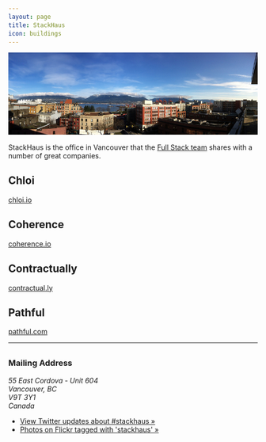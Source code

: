 ```yaml
---
layout: page
title: StackHaus
icon: buildings
---
```


![StackHaus Panorama - Photo by Boris Mann](/images/stackhaus-panorama800px.jpg)

StackHaus is the office in Vancouver that the [Full Stack team](/team/) shares with a number of great companies.

## Chloi

[chloi.io](http://chloi.io)

## Coherence

[coherence.io](http://coherence.io)

## Contractually

[contractual.ly](http://www.contractual.ly)

## Pathful

[pathful.com](http://pathful.com)

<hr style="margin-bottom: 30px"/>

### Mailing Address
<address>
55 East Cordova - Unit 604<br />
Vancouver, BC<br />
V9T 3Y1<br />
Canada<br />
</address>

* [View Twitter updates about #stackhaus »](https://twitter.com/search?q=%23stackhaus)
* [Photos on Flickr tagged with 'stackhaus' »](http://www.flickr.com/photos/tags/stackhaus/)